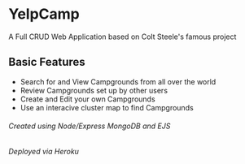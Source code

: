 # YelpCamp
A Full CRUD Web Application based on Colt Steele's famous project 

## Basic Features
- Search for and View Campgrounds from all over the world
- Review Campgrounds set up by other users
- Create and Edit your own Campgrounds
- Use an interacive cluster map to find Campgrounds

###### Created using Node/Express MongoDB and EJS
###### Deployed via Heroku

